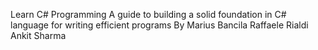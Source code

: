 Learn C# Programming
A guide to building a solid foundation in C# language for writing efficient programs 
By
Marius Bancila
Raffaele Rialdi
Ankit Sharma